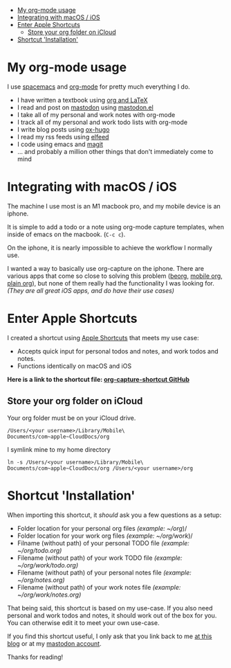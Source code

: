 - [My org-mode usage](#sec-1)
- [Integrating with macOS / iOS](#sec-2)
- [Enter Apple Shortcuts](#sec-3)
  - [Store your org folder on iCloud](#sec-3-1)
- [Shortcut 'Installation'](#sec-4)


# My org-mode usage<a id="sec-1"></a>

I use [spacemacs](https://www.spacemacs.org) and [org-mode](https://orgmode.org) for pretty much everything I do.

-   I have written a textbook using [org and LaTeX](https://orgmode.org/manual/LaTeX-Export.html)
-   I read and post on [mastodon](https://emacs.ch/@grim) using [mastodon.el](https://github.com/mooseyboots/mastodon.el)
-   I take all of my personal and work notes with org-mode
-   I track all of my personal and work todo lists with org-mode
-   I write blog posts using [ox-hugo](https://ox-hugo.scripter.co)
-   I read my rss feeds using [elfeed](https://github.com/skeeto/elfeed)
-   I code using emacs and [magit](https://github.com/magit/magit)
-   &#x2026; and probably a million other things that don't immediately come to mind

# Integrating with macOS / iOS<a id="sec-2"></a>

The machine I use most is an M1 macbook pro, and my mobile device is an iphone.

It is simple to add a todo or a note using org-mode capture templates, when inside of emacs on the macbook. (`C-c c`).

On the iphone, it is nearly impossible to achieve the workflow I normally use.

I wanted a way to basically use org-capture on the iphone. There are various apps that come so close to solving this problem ([beorg](https://beorg.app), [mobile org](https://mobileorg.github.io), [plain org](https://plainorg.com)), but none of them really had the functionality I was looking for. *(They are all great iOS apps, and do have their use cases)*

# Enter Apple Shortcuts<a id="sec-3"></a>

I created a shortcut using [Apple Shortcuts](https://support.apple.com/guide/shortcuts/welcome/ios) that meets my use case:

-   Accepts quick input for personal todos and notes, and work todos and notes.
-   Functions identically on macOS and iOS

**Here is a link to the shortcut file: [org-capture-shortcut GitHub](https://github.com/samhaingrim/org-capture-shortcut)**

## Store your org folder on iCloud<a id="sec-3-1"></a>

Your org folder must be on your iCloud drive.

`/Users/<your username>/Library/Mobile\ Documents/com~apple~CloudDocs/org`

I symlink mine to my home directory

`ln -s /Users/<your username>/Library/Mobile\ Documents/com~apple~CloudDocs/org /Users/<your username>/org`

# Shortcut 'Installation'<a id="sec-4"></a>

When importing this shortcut, it *should* ask you a few questions as a setup:

-   Folder location for your personal org files *(example: ~/org*)/
-   Folder location for your work org files *(example: ~/org/work*)/
-   Filname (without path) of your personal TODO file *(example: ~/org/todo.org)*
-   Filename (without path) of your work TODO file *(example: ~/org/work/todo.org)*
-   Filename (without path) of your personal notes file *(example: ~/org/notes.org)*
-   Filename (without path) of your work notes file *(example: ~/org/work/notes.org)*

That being said, this shortcut is based on my use-case. If you also need personal and work todos and notes, it should work out of the box for you. You can otherwise edit it to meet your own use-case.

If you find this shortcut useful, I only ask that you link back to me [at this blog](https://blog.samhain.io) or at my [mastodon account](https://emacs.ch/@grim).

Thanks for reading!
